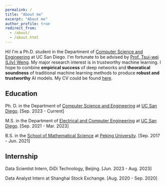 ```yaml
---
permalink: /
title: "About me"
excerpt: "About me"
author_profile: true
redirect_from: 
  - /about/
  - /about.html
---
```


Hi! I'm a Ph.D. student in the Department of [Computer Science and Engineering](https://cse.ucsd.edu/) at UC San Diego. I'm fortunate to be advised by [Prof. Tsui-wei (Lily) Weng](https://lilyweng.github.io/). My major research interest is in trustworthy machine learning. I hope to combine **empirical success** of deep networks and **theoratical soundness** of traditional machine learning methods to produce **robust and trustworthy** AI models. My CV could be found [here](files/cv.pdf). 

## Education
Ph. D. in the Department of [Computer Science and Engineering](https://cse.ucsd.edu/) at [UC San Diego](https://ucsd.edu/). \[Sep. 2023 - Current\]

M.S. in the Department of [Electrical and Computer Engineering](https://www.ece.ucsd.edu/) at [UC San Diego](https://ucsd.edu/).  \[Sep. 2021 - Mar. 2023\]

B.S. in the [School of Mathematical Science](https://www.math.pku.edu.cn/) at [Peking University](https://www.pku.edu.cn/).  \[Sep. 2017 - Jun. 2021\]

## Internship
Data Scientist Intern, DiDi Technology, Beijing. \[Jun. 2023 - Aug. 2023\]

Data Analyst Intern at Shanghai Stock Exchange.  \[Aug. 2020 - Sep. 2020\]